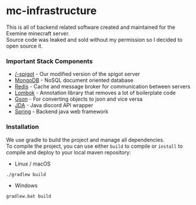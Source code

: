 # mc-infrastructure
This is all of backend related software created and maintained for the Exemine minecraft server.  
Source code was leaked and sold without my permission so I decided to open source it.

### Important Stack Components
- [/-spigot](https://github.com/execets/exe-spigot) - Our modified version of the spigot server
- [MongoDB](https://www.mongodb.com/) - NoSQL document oriented database
- [Redis](https://redis.io/) - Cache and message broker for communication between servers
- [Lombok](https://projectlombok.org/) - Annotation library that removes a lot of boilerplate code
- [Gson](https://github.com/google/gson) - For converting objects to json and vice versa
- [JDA](https://github.com/DV8FromTheWorld/JDA) - Java discord API wrapper
- [Spring](https://spring.io/) - Backend java web framework

### Installation
We use gradle to build the project and manage all dependencies.  
To compile the project, you can use either `build` to compile or `install` to compile and deploy to your local maven repository:

- Linux / macOS
```sh
./gradlew build
```
- Windows
```sh
gradlew.bat build
```
